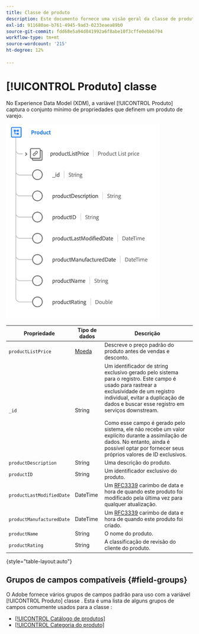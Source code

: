 ```yaml
---
title: Classe de produto
description: Este documento fornece uma visão geral da classe de produto no Experience Data Model (XDM).
exl-id: 911680ae-b761-4945-9ad3-0233eaea89b0
source-git-commit: fdd68e5a94d841992a6f8abe10f3cffe0ebb6794
workflow-type: tm+mt
source-wordcount: '215'
ht-degree: 12%

---
```


# [!UICONTROL Produto] classe

No Experience Data Model (XDM), a variável [!UICONTROL Produto] captura o conjunto mínimo de propriedades que definem um produto de varejo.

![](../images/classes/product.png)

| Propriedade | Tipo de dados | Descrição |
| --- | --- | --- |
| `productListPrice` | [Moeda](../data-types/currency.md) | Descreve o preço padrão do produto antes de vendas e desconto. |
| `_id` | String | Um identificador de string exclusivo gerado pelo sistema para o registro. Este campo é usado para rastrear a exclusividade de um registro individual, evitar a duplicação de dados e buscar esse registro em serviços downstream.<br><br>Como esse campo é gerado pelo sistema, ele não recebe um valor explícito durante a assimilação de dados. No entanto, ainda é possível optar por fornecer seus próprios valores de ID exclusivos. |
| `productDescription` | String | Uma descrição do produto. |
| `productID` | String | Um identificador exclusivo do produto. |
| `productLastModifiedDate` | DateTime | Um [RFC3339](https://datatracker.ietf.org/doc/html/rfc3339) carimbo de data e hora de quando este produto foi modificado pela última vez para qualquer atualização. |
| `productManufacturedDate` | DateTime | Um [RFC3339](https://datatracker.ietf.org/doc/html/rfc3339) carimbo de data e hora de quando este produto foi criado. |
| `productName` | String | O nome do produto. |
| `productRating` | String | A classificação de revisão do cliente do produto. |

{style=&quot;table-layout:auto&quot;}

## Grupos de campos compatíveis {#field-groups}

O Adobe fornece vários grupos de campos padrão para uso com a variável [!UICONTROL Produto] classe . Esta é uma lista de alguns grupos de campos comumente usados para a classe :

* [[!UICONTROL Catálogo de produtos]](../field-groups/product/product-catalog.md)
* [[!UICONTROL Categoria do produto]](../field-groups/product/product-category.md)
